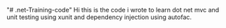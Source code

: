 "# .net-Training-code"
Hi this is the code i wrote to learn dot net mvc and unit testing using xunit and dependency injection using autofac.
